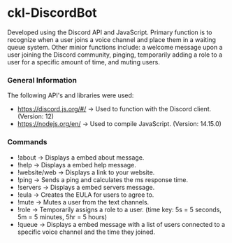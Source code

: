 # ckl-DiscordBot
Developed using the Discord API and JavaScript. Primary function is to recognize when a user joins a voice channel and place them in a waiting queue system. Other minior functions include: a welcome message upon a user joining the Discord community, pinging, temporarily adding a role to a user for a specific amount of time, and muting users.

### General Information
The following API's and libraries were used:
- https://discord.js.org/#/ -> Used to function with the Discord client. (Version: 12)
- https://nodejs.org/en/ -> Used to compile JavaScript. (Version: 14.15.0)

### Commands
- !about -> Displays a embed about message.
- !help -> Displays a embed help message.
- !website/web -> Displays a link to your website.
- !ping -> Sends a ping and calculates the ms response time.
- !servers -> Displays a embed servers message.
- !eula -> Creates the EULA for users to agree to.
- !mute -> Mutes a user from the text channels.
- !role -> Temporarily assigns a role to a user. (time key: 5s = 5 seconds, 5m = 5 minutes, 5hr = 5 hours)
- !queue -> Displays a embed message with a list of users connected to a specific voice channel and the time they joined.
